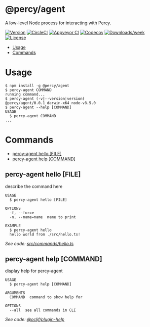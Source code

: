 @percy/agent
============

A low-level Node process for interacting with Percy.

[![Version](https://img.shields.io/npm/v/@percy/agent.svg)](https://npmjs.org/package/@percy/agent)
[![CircleCI](https://circleci.com/gh/djones/percy-agent/tree/master.svg?style=shield)](https://circleci.com/gh/djones/percy-agent/tree/master)
[![Appveyor CI](https://ci.appveyor.com/api/projects/status/github/djones/percy-agent?branch=master&svg=true)](https://ci.appveyor.com/project/djones/percy-agent/branch/master)
[![Codecov](https://codecov.io/gh/djones/percy-agent/branch/master/graph/badge.svg)](https://codecov.io/gh/djones/percy-agent)
[![Downloads/week](https://img.shields.io/npm/dw/@percy/agent.svg)](https://npmjs.org/package/@percy/agent)
[![License](https://img.shields.io/npm/l/@percy/agent.svg)](https://github.com/djones/percy-agent/blob/master/package.json)

<!-- toc -->
* [Usage](#usage)
* [Commands](#commands)
<!-- tocstop -->
# Usage
<!-- usage -->
```sh-session
$ npm install -g @percy/agent
$ percy-agent COMMAND
running command...
$ percy-agent (-v|--version|version)
@percy/agent/0.0.1 darwin-x64 node-v8.5.0
$ percy-agent --help [COMMAND]
USAGE
  $ percy-agent COMMAND
...
```
<!-- usagestop -->
# Commands
<!-- commands -->
* [percy-agent hello [FILE]](#percy-agent-hello-file)
* [percy-agent help [COMMAND]](#percy-agent-help-command)

## percy-agent hello [FILE]

describe the command here

```
USAGE
  $ percy-agent hello [FILE]

OPTIONS
  -f, --force
  -n, --name=name  name to print

EXAMPLE
  $ percy-agent hello
  hello world from ./src/hello.ts!
```

_See code: [src/commands/hello.ts](https://github.com/percy/percy-agent/blob/v0.0.1/src/commands/hello.ts)_

## percy-agent help [COMMAND]

display help for percy-agent

```
USAGE
  $ percy-agent help [COMMAND]

ARGUMENTS
  COMMAND  command to show help for

OPTIONS
  --all  see all commands in CLI
```

_See code: [@oclif/plugin-help](https://github.com/oclif/plugin-help/blob/v1.2.2/src/commands/help.ts)_
<!-- commandsstop -->
